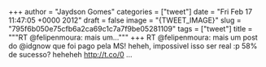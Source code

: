 
+++
author = "Jaydson Gomes"
categories = ["tweet"]
date = "Fri Feb 17 11:47:05 +0000 2012"
draft = false
image = "{TWEET_IMAGE}"
slug = "795f6b050e75cfb6a2ca69c1c7a7f9be05281109"
tags = ["tweet"]
title = """RT @felipenmoura: mais um..."""
+++
RT @felipenmoura: mais um post do @idgnow que foi pago pela MS! heheh, impossivel isso ser real :p 58% de sucesso? heheheh http://t.co/0 ...

